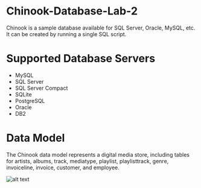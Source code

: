 # Chinook-Database-Lab-2

Chinook is a sample database available for SQL Server, Oracle, MySQL, etc. It can be created by running a single SQL script.

# Supported Database Servers
- MySQL
- SQL Server
- SQL Server Compact
- SQLite
- PostgreSQL
- Oracle
- DB2

# Data Model
The Chinook data model represents a digital media store, including tables for artists, albums, track, mediatype, playlist, playlisttrack, genre, invoiceline, invoice, customer, and employee.

![alt text](https://video.udacity-data.com/topher/2019/February/5c6164bf_chinook/chinook.png)
